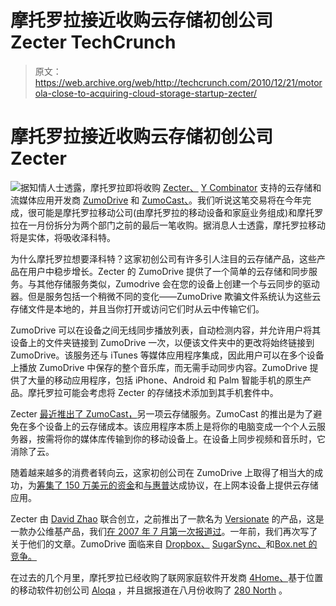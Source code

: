 # 摩托罗拉接近收购云存储初创公司 Zecter TechCrunch

> 原文：<https://web.archive.org/web/http://techcrunch.com/2010/12/21/motorola-close-to-acquiring-cloud-storage-startup-zecter/>

# 摩托罗拉接近收购云存储初创公司 Zecter

![](img/5c35d52449b2a0bcafd1dc26d5734c1a.png)据知情人士透露，摩托罗拉即将收购 [Zecter、](https://web.archive.org/web/20230205040412/http://www.crunchbase.com/company/zecter) [Y Combinator](https://web.archive.org/web/20230205040412/http://www.crunchbase.com/company/y-combinator) 支持的云存储和流媒体应用开发商 [ZumoDrive](https://web.archive.org/web/20230205040412/http://www.zumodrive.com/) 和 [ZumoCast、](https://web.archive.org/web/20230205040412/http://www.zumocast.com/)。我们听说这笔交易将在今年完成，很可能是摩托罗拉移动公司(由摩托罗拉的移动设备和家庭业务组成)和摩托罗拉在一月份拆分为两个部门之前的最后一笔收购。据消息人士透露，摩托罗拉移动将是实体，将吸收泽科特。

为什么摩托罗拉想要泽科特？这家初创公司有许多引人注目的云存储产品，这些产品在用户中稳步增长。Zecter 的 ZumoDrive 提供了一个简单的云存储和同步服务。与其他存储服务类似，Zumodrive 会在您的设备上创建一个与云同步的驱动器。但是服务包括一个稍微不同的变化——ZumoDrive 欺骗文件系统认为这些云存储文件是本地的，并且当你打开或访问它们时从云中传输它们。

ZumoDrive 可以在设备之间无线同步播放列表，自动检测内容，并允许用户将其设备上的文件夹链接到 ZumoDrive 一次，以便该文件夹中的更改将始终链接到 ZumoDrive。该服务还与 iTunes 等媒体应用程序集成，因此用户可以在多个设备上播放 ZumoDrive 中保存的整个音乐库，而无需手动同步内容。ZumoDrive 提供了大量的移动应用程序，包括 iPhone、Android 和 Palm 智能手机的原生产品。摩托罗拉可能会考虑将 Zecter 的存储技术添加到其手机套件中。

Zecter [最近推出了 ZumoCast，](https://web.archive.org/web/20230205040412/https://techcrunch.com/2010/09/08/zumocast-debuts-cross-platform-streaming-iphone-and-ipad-app-for-videos-music-and-more/)另一项云存储服务。ZumoCast 的推出是为了避免在多个设备上的云存储成本。该应用程序本质上是将你的电脑变成一个个人云服务器，按需将你的媒体库传输到你的移动设备上。在设备上同步视频和音乐时，它消除了云。

随着越来越多的消费者转向云，这家初创公司在 ZumoDrive 上取得了相当大的成功，为[筹集了 150 万美元的资金](https://web.archive.org/web/20230205040412/https://techcrunch.com/2009/12/14/zumodrive-lands-1-5-million-for-cloud-storage-and-syncing-application/)和[与惠普](https://web.archive.org/web/20230205040412/https://techcrunch.com/2010/01/05/zumodrive-lands-deal-with-hp-storage-and-syncing-app-to-power-clouddrive-on-mini-netbooks/)达成协议，在上网本设备上提供云存储应用。

Zecter 由 [David Zhao](https://web.archive.org/web/20230205040412/http://www.crunchbase.com/person/david-zhao) 联合创立，之前推出了一款名为 [Versionate](https://web.archive.org/web/20230205040412/http://www.versionate.com/) 的产品，这是一款办公维基产品，我们[在 2007 年 7 月第一次报道过](https://web.archive.org/web/20230205040412/https://techcrunch.com/2007/07/11/versionates-wiki-end-run-around-google-docs/)。一年前，我们再次写了关于他们的文章。ZumoDrive 面临来自 [Dropbox、](https://web.archive.org/web/20230205040412/http://www.crunchbase.com/company/zecter) [SugarSync、](https://web.archive.org/web/20230205040412/http://www.crunchbase.com/company/zecter)和[Box.net 的竞争。](https://web.archive.org/web/20230205040412/http://box.net/)

在过去的几个月里，摩托罗拉已经收购了联网家庭软件开发商 [4Home、](https://web.archive.org/web/20230205040412/https://techcrunch.com/2010/12/01/motorola-buys-connected-home-and-energy-management-software-developer-4home/)基于位置的移动软件初创公司 [Aloqa](https://web.archive.org/web/20230205040412/https://techcrunch.com/2010/09/16/motorola-aloqa/) ，并且据报道在八月份收购了 [280 North](https://web.archive.org/web/20230205040412/https://techcrunch.com/2010/08/24/motorola-snaps-up-280-north-for-20-million/) 。